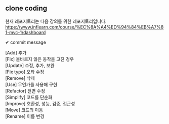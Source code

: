 ## clone coding
현재 레포지토리는 다음 강의를 위한 레포지토리입니다.<br/>
https://www.inflearn.com/course/%EC%8A%A4%ED%94%84%EB%A7%81-mvc-1/dashboard


✔ commit message

[Add] 추가 <br/>
[Fix] 올바르지 않은 동작을 고친 경우 <br/>
[Update] 수정, 추가, 보완 <br/>
[Fix typo] 오타 수정 <br/>
[Remove] 삭제 <br/>
[Use] 무언가를 사용해 구현 <br/>
[Refactor] 전면 수정 <br/>
[Simplify] 코드를 단순화 <br/>
[Improve] 호환성, 성능, 검증, 접근성 <br/>
[Move] 코드의 이동 <br/>
[Rename] 이름 변경 <br/>
